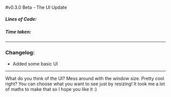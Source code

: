 #v0.3.0 Beta - The UI Update
##### Lines of Code: 
##### Time taken:    

----

### Changelog:
- Added some basic UI

---


What do you think of the UI?  Mess around with the window size. Pretty cool right? You can choose what you want to see just by resizing! It took me a lot of maths to make that so I hope you like it :)
